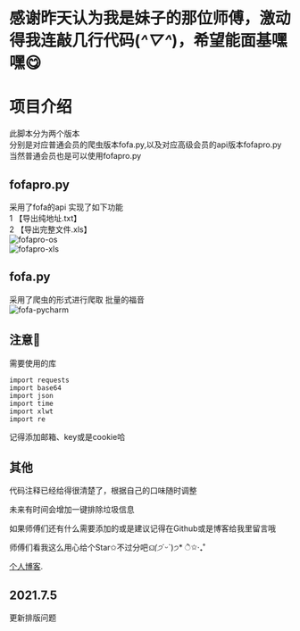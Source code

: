 # 感谢昨天认为我是妹子的那位师傅，激动得我连敲几行代码(*^▽^*)，希望能面基嘿嘿😋

# 项目介绍

此脚本分为两个版本  
分别是对应普通会员的爬虫版本fofa.py,以及对应高级会员的api版本fofapro.py  
当然普通会员也是可以使用fofapro.py

## fofapro.py

采用了fofa的api
实现了如下功能  
1 【导出纯地址.txt】  
2 【导出完整文件.xls】  
![fofapro-os](https://hellohy.top/wp-content/uploads/2021/07/1-1024x619.png)  
![fofapro-xls](https://hellohy.top/wp-content/uploads/2021/07/image-4-1024x629.png)  

## fofa.py
采用了爬虫的形式进行爬取
批量的福音  
![fofa-pycharm](https://hellohy.top/wp-content/uploads/2021/07/3-1024x568.png)

## 注意📢

需要使用的库

```
import requests
import base64
import json
import time
import xlwt
import re
```
记得添加邮箱、key或是cookie哈

## 其他
代码注释已经给得很清楚了，根据自己的口味随时调整

未来有时间会增加一键排除垃圾信息

如果师傅们还有什么需要添加的或是建议记得在Github或是博客给我里留言哦

师傅们看我这么用心给个Star✩不过分吧*ଘ(੭*ˊᵕˋ)੭* ੈ✩‧₊˚

[个人博客](https://hellohy.top/).

## 2021.7.5
更新排版问题
